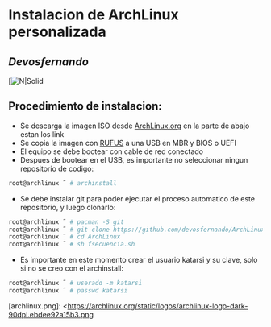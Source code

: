 # Instalacion de ArchLinux personalizada
## _Devosfernando_

[![N|Solid](https://archlinux.org/static/logos/archlinux-logo-dark-90dpi.ebdee92a15b3.png)

## Procedimiento de instalacion:

- Se descarga la imagen ISO desde [ArchLinux.org] en la parte de abajo estan los link
- Se copia la imagen con [RUFUS] a una USB en MBR y BIOS o UEFI
- El equipo se debe bootear con cable de red conectado
- Despues de bootear en el USB, es importante no seleccionar ningun repositorio de codigo:
```sh
root@archlinux ˜ # archinstall
```
- Se debe instalar git para poder ejecutar el proceso automatico de este repositorio, y luego clonarlo:
```sh
root@archlinux ˜ # pacman -S git
root@archlinux ˜ # git clone https://github.com/devosfernando/ArchLinux.git
root@archlinux ˜ # cd ArchLinux
root@archlinux ˜ # sh fsecuencia.sh
```
- Es importante en este momento crear el usuario katarsi y su clave, solo si no se creo con el archinstall:
```sh
root@archlinux ˜ # useradd -m katarsi
root@archlinux ˜ # passwd katarsi
```

   
   [ArchLinux.org]: <https://archlinux.org/download/>
   [RUFUS]: <https://rufus.ie/es/>
   [archlinux.png]: <https://archlinux.org/static/logos/archlinux-logo-dark-90dpi.ebdee92a15b3.png
   
